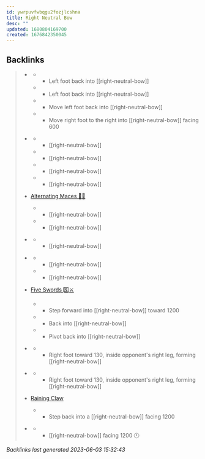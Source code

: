```yaml
---
id: ywrpuvfwbqgu2fozjlcshna
title: Right Neutral Bow
desc: ""
updated: 1680804169700
created: 1676842350045
---
```


## Backlinks

> - [](..\forms\hobbies.karate.kenpo.forms.long-form-1.md)
>   - - Left foot back into [[right-neutral-bow]]
>   - - Left foot back into [[right-neutral-bow]]
>   - - Move left foot back into [[right-neutral-bow]]
>   - - Move right foot to the right into [[right-neutral-bow]] facing 600
>    
> - [](..\forms\hobbies.karate.kenpo.forms.short-form-1.md)
>   - - [[right-neutral-bow]]
>   - - [[right-neutral-bow]]
>   - - [[right-neutral-bow]]
>   - - [[right-neutral-bow]]
>    
> - [Alternating Maces 🔄✊](..\techniques\alternating-maces.md)
>   - - [[right-neutral-bow]]
>   - - [[right-neutral-bow]]
>    
> - [](..\techniques\deflecting-hammer.md)
>   - - [[right-neutral-bow]]
>    
> - [](..\techniques\delayed-sword.md)
>   - - [[right-neutral-bow]]
>   - - [[right-neutral-bow]]
>    
> - [Five Swords 5️⃣⚔️](..\techniques\hobbies.karate.kenpo.techniques.five-swords.md)
>   - - Step forward into [[right-neutral-bow]] toward 1200
>   - - Back into [[right-neutral-bow]]
>   - - Pivot back into [[right-neutral-bow]]
>    
> - [](..\techniques\hobbies.karate.kenpo.techniques.leaping-crane.md)
>   - - Right foot toward 130, inside opponent's right leg, forming [[right-neutral-bow]]
>    
> - [](..\techniques\leaping-crane.md)
>   - - Right foot toward 130, inside opponent's right leg, forming [[right-neutral-bow]]
>    
> - [Raining Claw](..\techniques\raining-claw.md)
>   - - Step back into a [[right-neutral-bow]] facing 1200
>    
> - [](..\techniques\snapping-twig.md)
>   - - [[right-neutral-bow]] facing 1200 🕛

_Backlinks last generated 2023-06-03 15:32:43_
